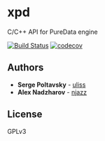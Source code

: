# xpd
C/C++ API for PureData engine


[![Build Status](https://travis-ci.org/uliss/xpd.svg?branch=master)](https://travis-ci.org/uliss/xpd)
[![codecov](https://codecov.io/gh/uliss/xpd/branch/devel/graph/badge.svg)](https://codecov.io/gh/uliss/xpd/branch/devel)

## Authors

* **Serge Poltavsky** - [uliss](https://github.com/uliss)
* **Alex Nadzharov** - [njazz](https://github.com/njazz)

## License
GPLv3

